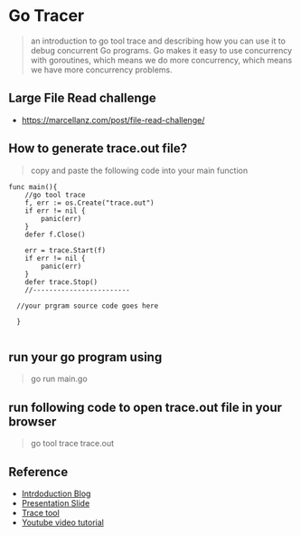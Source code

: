 # Go Tracer
> an introduction to go tool trace and describing how you can use it to debug concurrent Go programs.
Go makes it easy to use concurrency with goroutines, which means we do more concurrency, which means we have more concurrency problems.

## Large File Read challenge 
* https://marcellanz.com/post/file-read-challenge/

## How to generate trace.out file?
> copy and paste the following code into your main function
```golang
func main(){
	//go tool trace
	f, err := os.Create("trace.out")
	if err != nil {
		panic(err)
	}
	defer f.Close()

	err = trace.Start(f)
	if err != nil {
		panic(err)
	}
	defer trace.Stop()
	//------------------------
  
  //your prgram source code goes here
  
  }
  
  ```
## run your go program using 
> go run main.go

## run following code to open trace.out file in your browser
> go tool trace trace.out

## Reference
* [Intrdoduction Blog](https://about.sourcegraph.com/go/an-introduction-to-go-tool-trace-rhys-hiltner)
* [Presentation Slide](https://speakerdeck.com/rhysh/an-introduction-to-go-tool-trace?slide=9)
* [Trace tool](https://making.pusher.com/go-tool-trace)
* [Youtube video tutorial](https://www.youtube.com/watch?v=Xq5HDH8y0CE&t=4s)
